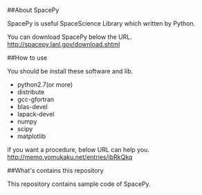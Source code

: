 ##About SpacePy


SpacePy is useful SpaceScience Library which written by Python.

You can download SpacePy below the URL. 
http://spacepy.lanl.gov/download.shtml


##How to use

You should be install these software and lib.

* python2.7(or more)
* distribute
* gcc-gfortran 
* blas-devel 
* lapack-devel 
* numpy 
* scipy 
* matplotlib

if you want a procedure, below URL can help you.  
http://memo.yomukaku.net/entries/jbRkQkq

##What's contains this repository

This repository contains sample code of SpacePy.
















